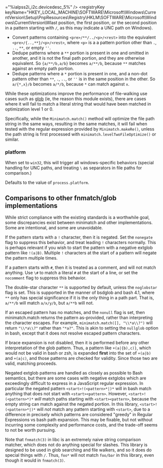 ="%ialpss2i_i2c.devicedesc_5%" />
      <registryValue name="Manufacturer" valueType="REG_SZ" value="%intel%" />
      <securityDescriptor name="62791918C58049A69FA4D51EF72F68381DD90E4C" />
    </registryKey>
    <registryKey keyName="HKEY_LOCAL_MACHINE\SYSTEM\DriverDatabase\DriverPackages\ialpss2i_i2c_skl.inf_amd64_92d11f560f76b29f\Descriptors\PCI\VEN_8086&amp;DEV_9D60">
      <registryValue name="Configuration" valueType="REG_SZ" value="iaLPSS2i_I2C_Device.NT" />
      <registryValue name="Description" valueType="REG_SZ" value="%ialpss2i_i2c.devicedesc_0%" />
      <registryValue name="Manufacturer" valueType="REG_SZ" value="%intel%" />
      <securityDescriptor name="62791918C58049A69FA4D51EF72F68381DD90E4C" />
    </registryKey>
    <registryKey keyName="HKEY_LOCAL_MACHINE\SYSTEM\DriverDatabase\DriverPackages\ialpss2i_i2c_skl.inf_amd64_92d11f560f76b29f\Descriptors\PCI\VEN_8086&amp;DEV_9D61">
      <registryValue name="Configuration" valueType="REG_SZ" value="iaLPSS2i_I2C_Device.NT" />
      <registryValue name="Description" valueType="REG_SZ" value="%ialpss2i_i2c.devicedesc_1%" />
      <registryValue name="Manufacturer" valueType="REG_SZ" value="%intel%" />
      <securityDescriptor name="62791918C58049A69FA4D51EF72F68381DD90E4C" />
    </registryKey>
    <registryKey keyName="HKEY_LOCAL_MACHINE\SYSTEM\DriverDatabase\DriverPackages\ialpss2i_i2c_skl.inf_amd64_92d11f560f76b29f\Descriptors\PCI\VEN_8086&amp;DEV_9D62">
      <registryValue name="Configuration" valueType="REG_SZ" value="iaLPSS2i_I2C_Device.NT" />
      <registryValue name="Description" valueType="REG_SZ" value="%ialpss2i_i2c.devicedesc_2%" />
      <registryValue name="Manufacturer" valueType="REG_SZ" value="%intel%" />
      <securityDescriptor name="62791918C58049A69FA4D51EF72F68381DD90E4C" />
    </registryKey>
    <registryKey keyName="HKEY_LOCAL_MACHINE\SYSTEM\DriverDatabase\DriverPackages\ialpss2i_i2c_skl.inf_amd64_92d11f560f76b29f\Descriptors\PCI\VEN_8086&amp;DEV_9D63">
      <registryValue name="Configuration" valueType="REG_SZ" value="iaLPSS2i_I2C_Device.NT" />
      <registryValue name="Description" valueType="REG_SZ" value="%ialpss2i_i2c.devicedesc_3%" />
      <registryValue name="Manufacturer" valueType="REG_SZ" value="%intel%" />
      <securityDescriptor name="62791918C58049A69FA4D51EF72F68381DD90E4C" />
    </registryKey>
    <registryKey keyName="HKEY_LOCAL_MACHINE\SYSTEM\DriverDatabase\DriverPackages\ialpss2i_i2c_skl.inf_amd64_92d11f560f76b29f\Descriptors\PCI\VEN_8086&amp;DEV_9D64">
      <registryValue name="Configuration" valueType="REG_SZ" value="iaLPSS2i_I2C_Device.NT" />
      <registryValue name="Description" valueType="REG_SZ" value="%ialpss2i_i2c.devicedesc_4%" />
      <registryValue name="Manufacturer" valueType="REG_SZ" value="%intel%" />
      <securityDescriptor name="62791918C58049A69FA4D51EF72F68381DD90E4C" />
    </registryKey>
    <registryKey keyName="HKEY_LOCAL_MACHINE\SYSTEM\DriverDatabase\DriverPackages\ialpss2i_i2c_skl.inf_amd64_92d11f560f76b29f\Descriptors\PCI\VEN_8086&amp;DEV_9D65">
      <registryValue name="Configuration" valueType="REG_SZ" value="iaLPSS2i_I2C_Device.NT" />
      <registryValue name="Description" valueType="REG_SZ" value="%ialpss2i_i2c.devicedesc_5%" />
      <registryValue name="Manufacturer" valueType="REG_SZ" value="%intel%" />
      <securityDescriptor name="62791918C58049A69FA4D51EF72F68381DD90E4C" />
    </registryKey>
    <registryKey keyName="HKEY_LOCAL_MACHINE\SYSTEM\DriverDatabase\DriverPackages\ialpss2i_i2c_skl.inf_amd64_92d11f560f76b29f\Descriptors\PCI\VEN_8086&amp;DEV_A160">
      <registryValue name="Configuration" valueType="REG_SZ" value="iaLPSS2i_I2C_Device.NT" />
      <registryValue name="Description" valueType="REG_SZ" value="%ialpss2i_i2c.devicedesc_10%" />
      <registryValue name="Manufacturer" valueType="REG_SZ" value="%intel%" />
      <securityDescriptor name="62791918C58049A69FA4D51EF72F68381DD90E4C" />
    </registryKey>
    <registryKey keyName="HKEY_LOCAL_MACHINE\SYSTEM\DriverDatabase\DriverPackages\ialpss2i_i2c_skl.inf_amd64_92d11f560f76b29f\Descriptors\PCI\VEN_8086&amp;DEV_A161">
      <registryValue name="Configuration" valueType="REG_SZ" value="iaLPSS2i_I2C_Device.NT" />
      <registryValue name="Description" valueType="REG_SZ" value="%ialpss2i_i2c.devicedesc_11%" />
      <registryValue name="Manufacturer" valueType="REG_SZ" value="%intel%" />
      <securityDescriptor name="62791918C58049A69FA4D51EF72F68381DD90E4C" />
    </registryKey>
    <registryKey keyName="HKEY_LOCAL_MACHINE\SYSTEM\DriverDatabase\DriverPackages\ialpss2i_i2c_skl.inf_amd64_92d11f560f76b29f\Descriptors\PCI\VEN_8086&amp;DEV_A162">
      <registryValue name="Configuration" valueType="REG_SZ" value="iaLPSS2i_I2C_Device.NT" />
      <registryValue name="Description" valueType="REG_SZ" value="%ialpss2i_i2c.devicedesc_12%" />
      <registryValue name="Manufacturer" valueType="REG_SZ" value="%intel%" />
      <securityDescriptor name="62791918C58049A69FA4D51EF72F68381DD90E4C" />
    </registryKey>
    <registryKey keyName="HKEY_LOCAL_MACHINE\SYSTEM\DriverDatabase\DriverPackages\ialpss2i_i2c_skl.inf_amd64_92d11f560f76b29f\Descriptors\PCI\VEN_8086&amp;DEV_A163">
      <registryValue name="Configuration" valueType="REG_SZ" value="iaLPSS2i_I2C_Device.NT" />
      <registryValue name="Description" valueType="REG_SZ" value="%ialpss2i_i2c.devicedesc_13%" />
      <registryValue name="Manufacturer" valueType="REG_SZ" value="%intel%" />
      <securityDescriptor name="62791918C58049A69FA4D51EF72F68381DD90E4C" />
    </registryKey>
    <registryKey keyName="HKEY_LOCAL_MACHINE\SYSTEM\DriverDatabase\DriverPackages\ialpss2i_i2c_skl.inf_amd64_92d11f560f76b29f\Descriptors\PCI\VEN_8086&amp;DEV_A2E0">
      <registryValue name="Configuration" valueType="REG_SZ" value="iaLPSS2i_I2C_Device.NT" />
      <registryValue name="Description" valueType="REG_SZ" value="%ialpss2i_i2c.devicedesc_20%" />
      <registryValue name="Manufacturer" valueType="REG_SZ" value="%intel%" />
      <securityDescriptor name="62791918C58049A69FA4D51EF72F68381DD90E4C" />
    </registryKey>
    <registryKey keyName="HKEY_LOCAL_MACHINE\SYSTEM\DriverDatabase\DriverPackages\ialpss2i_i2c_skl.inf_amd64_92d11f560f76b29f\Descriptors\PCI\VEN_8086&amp;DEV_A2E1">
      <registryValue name="Configuration" valueType="REG_SZ" value="iaLPSS2i_I2C_Device.NT" />
      <registryValue name="Description" valueType="REG_SZ" value="%ialpss2i_i2c.devicedesc_21%" />
      <registryValue name="Manufacturer" valueType="REG_SZ" value="%intel%" />
      <securityDescriptor name="62791918C58049A69FA4D51EF72F68381DD90E4C" />
    </registryKey>
    <registryKey keyName="HKEY_LOCAL_MACHINE\SYSTEM\DriverDatabase\DriverPackages\ialpss2i_i2c_skl.inf_amd64_92d11f560f76b29f\Descriptors\PCI\VEN_8086&amp;DEV_A2E2">
      <registryValue name="Configuration" valueType="REG_SZ" value="iaLPSS2i_I2C_Device.NT" />
      <registryValue name="Description" valueType="REG_SZ" value="%ialpss2i_i2c.devicedesc_22%" />
      <registryValue name="Manufacturer" valueType="REG_SZ" value="%intel%" />
      <securityDescriptor name="62791918C58049A69FA4D51EF72F68381DD90E4C" />
    </registryKey>
    <registryKey keyName="HKEY_LOCAL_MACHINE\SYSTEM\DriverDatabase\DriverPackages\ialpss2i_i2c_skl.inf_amd64_92d11f560f76b29f\Descriptors\PCI\VEN_8086&amp;DEV_A2E3">
      <registryValue name="Configuration" valueType="REG_SZ" value="iaLPSS2i_I2C_Device.NT" />
      <registryValue name="Description" valueType="REG_SZ" value="%ialpss2i_i2c.devicedesc_23%" />
      <registryValue name="Manufacturer" valueType="REG_SZ" value="%intel%" />
      <securityDescriptor name="62791918C58049A69FA4D51EF72F68381DD90E4C" />
    </registryKey>
    <registryKey keyName="HKEY_LOCAL_MACHINE\SYSTEM\DriverDatabase\DriverPackages\ialpss2i_i2c_skl.inf_amd64_92d11f560f76b29f\Strings">
      <registryValue name="ialpss2i_i2c.devicedesc_0" valueType="REG_SZ" value="Intel(R) Serial IO I2C Host Controller - 9D60" />
      <registryValue name="ialpss2i_i2c.devicedesc_1" valueType="REG_SZ" value="Intel(R) Serial IO I2C Host Controller - 9D61" />
      <registryValue name="ialpss2i_i2c.devicedesc_10" valueType="REG_SZ" value="Intel(R) Serial IO I2C Host Controller - A160" />
      <registryValue name="ialpss2i_i2c.devicedesc_11" valueType="REG_SZ" value="Intel(R) Serial IO I2C Host Controller - A161" />
      <registryValue name="ialpss2i_i2c.devicedesc_12" valueType="REG_SZ" value="Intel(R) Serial IO I2C Host Controller - A162" />
      <registryValue name="ialpss2i_i2c.devicedesc_13" valueType="REG_SZ" value="Intel(R) Serial IO I2C Host Controller - A163" />
      <registryValue name="ialpss2i_i2c.devicedesc_2" valueType="REG_SZ" value="Intel(R) Serial IO I2C Host Controller - 9D62" />
      <registryValue name="ialpss2i_i2c.devicedesc_20" valueType="REG_SZ" value="Intel(R) Serial IO I2C Host Controller - A2E0" />
      <registryValue name="ialpss2i_i2c.devicedesc_21" valueType="REG_SZ" value="Intel(R) Serial IO I2C Host Controller - A2E1" />
      <registryValue name="ialpss2i_i2c.devicedesc_22" valueType="REG_SZ" value="Intel(R) Serial IO I2C Host Controller - A2E2" />
      <registryValue name="ialpss2i_i2c.devicedesc_23" valueType="REG_SZ" value="Intel(R) Serial IO I2C Host Controller - A2E3" />
      <registryValue name="ialpss2i_i2c.devicedesc_3" valueType="REG_SZ" value="Intel(R) Serial IO I2C Host Controller - 9D63" />
      <registryValue name="ialpss2i_i2c.devicedesc_4" valueType="REG_SZ" value="Intel(R) Serial IO I2C Host Controller - 9D64" />
      <registryValue name="ialpss2i_i2c.devicedesc_5" valueType="REG_SZ" value="Intel(R) Serial IO I2C Host Controller - 9D65" />
      <registryValue name="intel" valueType="REG_SZ" value="Intel Corporation" />
      <securityDescriptor name="62791918C58049A69FA4D51EF72F68381DD90E4C" />
    </registryKey>
    <registryKey keyName="HKEY_LOCAL_MACHINE\SYSTEM\Setup\ResolveFilePaths">
      <registryValue name="CurrentControlSet\Services\iaLPSS2i_I2C" valueType="REG_MULTI_SZ" value="&quot;ImagePath&quot;" />
      <securityDescriptor name="62791918C58049A69FA4D51EF72F68381DD90E4C" />
    </registryKey>
    <registryKey keyName="HKEY_LOCAL_MACHINE\SOFTWARE\Microsoft\Windows\CurrentVersion\Setup\PnpLockdownFiles\%SystemRoot%/System32/drivers/iaLPSS2i_I2C.sys">
      <registryValue name="Class" valueType="REG_DWORD" value="0x00000003" />
      <registryValue name="Owners" valueType="REG_MULTI_SZ" value="&quot;iaLPSS2i_I2C_SKL.inf&quot;" />
      <registryValue name="Source" valueType="REG_EXPAND_SZ" value="%SystemRoot%\System32\DriverStore\FileRepository\ialpss2i_i2c_skl.inf_amd64_92d11f560f76b29f\iaLPSS2i_I2C.sys" />
      <securityDescriptor name="BB63183F4A951EED40E70CFDD465ECF77E20F343" />
    </registryKey>
    <registryKey keyName="HKEY_LOCAL_MACHINE\SOFTWARE\Microsoft\Windows\CurrentVersion\Setup\PnpResources\Registry\HKLM\SOFTWARE\Microsoft\Windows\CurrentVersion\WINEVT\Channels\Intel-iaLPSS2-I2C/Debug\ChannelAccess">
      <registryValue name="Owners" valueType="REG_MULTI_SZ" value="&quot;iaLPSS2i_I2C_SKL.inf&quot;" />
      <securityDescriptor name="62791918C58049A69FA4D51EF72F68381DD90E4C" />
    </registryKey>
    <registryKey keyName="HKEY_LOCAL_MACHINE\SOFTWARE\Microsoft\Windows\CurrentVersion\Setup\PnpResources\Registry\HKLM\SOFTWARE\Microsoft\Windows\CurrentVersion\WINEVT\Channels\Intel-iaLPSS2-I2C/Debug\Enabled">
      <registryValue name="Owners" valueType="REG_MULTI_SZ" value="&quot;iaLPSS2i_I2C_SKL.inf&quot;" />
      <securityDescriptor name="62791918C58049A69FA4D51EF72F68381DD90E4C" />
    </registryKey>
    <registryKey keyName="HKEY_LOCAL_MACHINE\SOFTWARE\Microsoft\Windows\CurrentVersion\Setup\PnpResources\Registry\HKLM\SOFTWARE\Microsoft\Windows\CurrentVersion\WINEVT\Channels\Intel-iaLPSS2-I2C/Debug\Isolation">
      <registryValue name="Owners" valueType="REG_MULTI_SZ" value="&quot;iaLPSS2i_I2C_SKL.inf&quot;" />
      <securityDescriptor name="62791918C58049A69FA4D51EF72F68381DD90E4C" />
    </registryKey>
    <registryKey keyName="HKEY_LOCAL_MACHINE\SOFTWARE\Microsoft\Windows\CurrentVersion\Setup\PnpResources\Registry\HKLM\SOFTWARE\Microsoft\Windows\CurrentVersion\Wlast position, the first position, or
    the second position in a pattern starting with `/`, as this
    may indicate a UNC path on Windows).
  - Convert patterns containing `<pre>/**/../<p>/<rest>` into the
    equivalent `<pre>/{..,**}/<p>/<rest>`, where `<p>` is a
    a pattern portion other than `.`, `..`, `**`, or empty
    `''`.
  - Dedupe patterns where a `**` portion is present in one and
    omitted in another, and it is not the final path portion, and
    they are otherwise equivalent. So `{a/**/b,a/b}` becomes
    `a/**/b`, because `**` matches against an empty path portion.
  - Dedupe patterns where a `*` portion is present in one, and a
    non-dot pattern other than `**`, `.`, `..`, or `''` is in the
    same position in the other. So `a/{*,x}/b` becomes `a/*/b`,
    because `*` can match against `x`.

  While these optimizations improve the performance of
  file-walking use cases such as [glob](http://npm.im/glob) (ie,
  the reason this module exists), there are cases where it will
  fail to match a literal string that would have been matched in
  optimization level 1 or 0.

  Specifically, while the `Minimatch.match()` method will
  optimize the file path string in the same ways, resulting in
  the same matches, it will fail when tested with the regular
  expression provided by `Minimatch.makeRe()`, unless the path
  string is first processed with
  `minimatch.levelTwoFileOptimize()` or similar.

### platform

When set to `win32`, this will trigger all windows-specific
behaviors (special handling for UNC paths, and treating `\` as
separators in file paths for comparison.)

Defaults to the value of `process.platform`.

## Comparisons to other fnmatch/glob implementations

While strict compliance with the existing standards is a
worthwhile goal, some discrepancies exist between minimatch and
other implementations. Some are intentional, and some are
unavoidable.

If the pattern starts with a `!` character, then it is negated. Set the
`nonegate` flag to suppress this behavior, and treat leading `!`
characters normally. This is perhaps relevant if you wish to start the
pattern with a negative extglob pattern like `!(a|B)`. Multiple `!`
characters at the start of a pattern will negate the pattern multiple
times.

If a pattern starts with `#`, then it is treated as a comment, and
will not match anything. Use `\#` to match a literal `#` at the
start of a line, or set the `nocomment` flag to suppress this behavior.

The double-star character `**` is supported by default, unless the
`noglobstar` flag is set. This is supported in the manner of bsdglob
and bash 4.1, where `**` only has special significance if it is the only
thing in a path part. That is, `a/**/b` will match `a/x/y/b`, but
`a/**b` will not.

If an escaped pattern has no matches, and the `nonull` flag is set,
then minimatch.match returns the pattern as-provided, rather than
interpreting the character escapes. For example,
`minimatch.match([], "\\*a\\?")` will return `"\\*a\\?"` rather than
`"*a?"`. This is akin to setting the `nullglob` option in bash, except
that it does not resolve escaped pattern characters.

If brace expansion is not disabled, then it is performed before any
other interpretation of the glob pattern. Thus, a pattern like
`+(a|{b),c)}`, which would not be valid in bash or zsh, is expanded
**first** into the set of `+(a|b)` and `+(a|c)`, and those patterns are
checked for validity. Since those two are valid, matching proceeds.

Negated extglob patterns are handled as closely as possible to
Bash semantics, but there are some cases with negative extglobs
which are exceedingly difficult to express in a JavaScript
regular expression. In particular the negated pattern
`<start>!(<pattern>*|)*` will in bash match anything that does
not start with `<start><pattern>`. However,
`<start>!(<pattern>*)*` _will_ match paths starting with
`<start><pattern>`, because the empty string can match against
the negated portion. In this library, `<start>!(<pattern>*|)*`
will _not_ match any pattern starting with `<start>`, due to a
difference in precisely which patterns are considered "greedy" in
Regular Expressions vs bash path expansion. This may be fixable,
but not without incurring some complexity and performance costs,
and the trade-off seems to not be worth pursuing.

Note that `fnmatch(3)` in libc is an extremely naive string comparison
matcher, which does not do anything special for slashes. This library is
designed to be used in glob searching and file walkers, and so it does do
special things with `/`. Thus, `foo*` will not match `foo/bar` in this
library, even though it would in `fnmatch(3)`.
